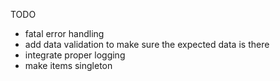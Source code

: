 TODO

- fatal error handling
- add data validation to make sure the expected data is there
- integrate proper logging
- make items singleton